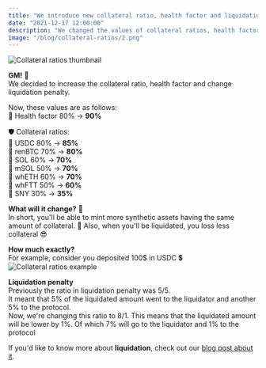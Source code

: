 ```yaml
---
title: "We introduce new collateral ratio, health factor and liquidation penalty 📈"
date: "2021-12-17 12:00:00"
description: "We changed the values of collateral ratios, health factor and liquidation penalty."
image: "/blog/collateral-ratios/2.png"
---
```

![Collateral ratios thumbnail](/blog/collateral-ratios/1.png "horizontal")

**GM!** 👋  
We decided to increase the collateral ratio, health factor and change liquidation penalty.

Now, these values are as follows:  
💊 Health factor 80% -> **90%**  

🛡️ Collateral ratios:  
 🔹 USDC 80% -> **85%**  
 🔹 renBTC 70% -> **80%**  
 🔹 SOL 60% -> **70%**  
 🔹 mSOL 50% -> **70%**  
 🔹 whETH 60% -> **70%**  
 🔹 whFTT 50% -> **60%**  
 🔹 SNY 30% -> **35%**  



**What will it change?** 🤔  
In short, you'll be able to mint more synthetic assets having the same amount of collateral. 🤑
Also, when you'll be liquidated, you loss less collateral 😎

**How much exactly?**  
For example, consider you deposited 100$ in USDC 💲
![Collateral ratios example](/blog/collateral-ratios/collateral_ratios_example.png "horizontal")



**Liquidation penalty**  
Previously the ratio in liquidation penalty was 5/5.  
It meant that 5% of the liquidated amount went to the liquidator and another 5% to the protocol.  
Now, we're changing this ratio to 8/1.
This means that the liquidated amount will be lower by 1%. Of which 7% will go to the liquidator and 1% to the protocol


If you'd like to know more about **liquidation**, check out our [blog post about it](https://synthetify.io/blog/liquidation).